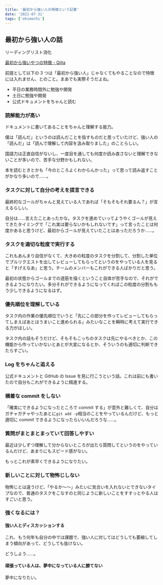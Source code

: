 ```yaml
---
title: '最初から強い人の特徴という記事'
date: '2021-07-31'
tags: ['okimochi']
---
```


## 最初から強い人の話

リーディングリスト消化

[最初から強いやつの特徴 \- Qiita](https://qiita.com/zamis/items/703bfcea027a70c1cec6)

前提として以下の 3 つは「最初から強い人」じゃなくてもやることなので特徴には入れません、とのこと。まあでも実際そうだよね。

- 平日の業務時間外に勉強や開発
- 土日に勉強や開発
- 公式ドキュメントをちゃんと読む

### 読解能力が高い

ドキュメントに書いてあることをちゃんと理解する能力。

僕は「読んだ」というのは読んだことを指すものだと思っていたけど、強い人の「読んだ」は「読んで理解して内容を汲み取りました」のことらしい。

国語力は正直自信がないし、一度目を通しても何度か読み直さないと理解できないことが多いので、苦手な分野かもしれない。

本を読むときとかも「今のところよくわからんかった」って思って読み返すことがかなり多いので……。

### タスクに対して自分の考えを提言できる

最終的なゴールがちゃんと見えている人であれば「そもそもそれ要るん？」が言えるらしい。

自分は……言えたことあったかな。タスクを進めていってようやくゴールが見えてきたタイミングで「これ実は要らないかもしれないです」って言ったことは何度かあると思うけど、最初からゴールが見えていたことはあっただろうか……。

### タスクを適切な粒度で実行する

これもあんまり自信がなくて、大きめの粒度のタスクを分割して、分割した単位でプルリクエストを出してレビューしてもらってというのをやっている人を見ると「すげえなあ」と思う。チームのメンバーもこれができる人ばかりだと思う。

最初の状態からゴールまでの道筋を描くということ自体が苦手なので、それができるようになりたい。多分それができるようになってくればこの粒度の分割ももう少しできるようになるはず。

### 優先順位を理解している

タスク内の作業の優先順位でいうと「先にこの部分を作ってレビューしてもらってしまえばあとはうまいこと進められる」みたいなことを瞬時に考えて実行できる力がほしい。

タスク内の話もそうだけど、そもそもこっちのタスクは先にやるべきとか、この機能から作っていかないとあとが大変になるとか、そういうのも適切に判断できたらすごい。

### Log をちゃんと追える

公式ドキュメントと GitHub の Issue を見に行こうという話。これは前にも書いたので自分もこれができるように精進する。

### 横着な commit をしない

「確実にできるようになったところで commit する」が意外と難しくて、自分はガチャガチャやったあとに`git add -p`相当のことをやっているんだけど、もっと適切に commit できるようになったらいいんだろうな……。

### 質問がまとまとまっていて回答しやすい

最近は少しずつ理解して分からないところが出たら質問してというのをやっているんだけど、あまりにもスピード感がない。

もっとこれが素早くできるようになりたい。

### 新しいことに対して物怖じしない

物怖じとは違うけど、「やるか〜〜」みたいに気合いを入れないとできないタイプなので、普通のタスクをこなすのと同じように新しいことをすすっとやる人はすごいと思う。

### 強くなるには？

#### 強い人とディスカッションする

これ、もう何年も自分の中では課題で、強い人に対してはどうしても萎縮してしまう傾向があって、どうしても抜けない。

どうしよう……。

#### 頑張っている人は、夢中になっている人に勝てない

夢中になりたい。
